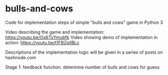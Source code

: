 # bulls-and-cows
Code for implementation steps of simple "bulls and cows" game in Python 3

Video describing the game and implementation: https://youtu.be/Ox6TxYmubfk
Video showing demo of implementation in action: https://youtu.be/t1FBZpiIBLc

Descriptions of the implementation logic will be given in a series of posts on hashnode.com

Stage 1: feedback function: determine number of bulls and cows for guess
